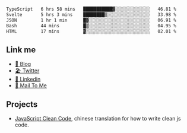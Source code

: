 <!--START_SECTION:waka-->

```txt
TypeScript   6 hrs 58 mins   ███████████▓░░░░░░░░░░░░░   46.81 %
Svelte       5 hrs 3 mins    ████████▒░░░░░░░░░░░░░░░░   33.98 %
JSON         1 hr 1 min      █▓░░░░░░░░░░░░░░░░░░░░░░░   06.91 %
Bash         44 mins         █▒░░░░░░░░░░░░░░░░░░░░░░░   04.95 %
HTML         17 mins         ▓░░░░░░░░░░░░░░░░░░░░░░░░   02.01 %
```

<!--END_SECTION:waka-->

## Link me

- [📕 Blog](https://chris-yu.vercel.app/)
- [🏖️ Twitter](https://twitter.com/yuetong3yu)
- [🧳 Linkedin](https://www.linkedin.com/in/yuetong3yu)
- [📧 Mail To Me](mailto:yuetong3yu@gmail.com)


## Projects 

- [JavaScript Clean Code](https://js-clean-code-cn.vercel.app/), chinese translation for how to write clean js code.

